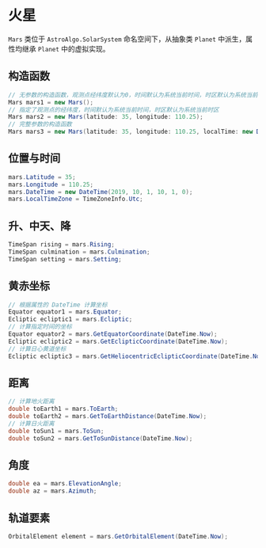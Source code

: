 # 火星

`Mars` 类位于 `AstroAlgo.SolarSystem` 命名空间下，从抽象类 `Planet` 中派生，属性均继承 `Planet` 中的虚拟实现。

## 构造函数

```C#
// 无参数的构造函数，观测点经纬度默认为0，时间默认为系统当前时间，时区默认为系统当前时区
Mars mars1 = new Mars();
// 指定了观测点的经纬度，时间默认为系统当前时间，时区默认为系统当前时区
Mars mars2 = new Mars(latitude: 35, longitude: 110.25);
// 完整参数的构造函数
Mars mars3 = new Mars(latitude: 35, longitude: 110.25, localTime: new DateTime(2019, 10, 1, 10, 1, 0), localTimeZone: TimeZoneInfo.Utc);
```

## 位置与时间

```C#
mars.Latitude = 35;
mars.Longitude = 110.25;
mars.DateTime = new DateTime(2019, 10, 1, 10, 1, 0);
mars.LocalTimeZone = TimeZoneInfo.Utc;
```

## 升、中天、降

```C#
TimeSpan rising = mars.Rising;
TimeSpan culmination = mars.Culmination;
TimeSpan setting = mars.Setting;
```

## 黄赤坐标

```C#
// 根据属性的 DateTime 计算坐标
Equator equator1 = mars.Equator;
Ecliptic ecliptic1 = mars.Ecliptic;
// 计算指定时间的坐标
Equator equator2 = mars.GetEquatorCoordinate(DateTime.Now);
Ecliptic ecliptic2 = mars.GetEclipticCoordinate(DateTime.Now);
// 计算日心黄道坐标
Ecliptic ecliptic3 = mars.GetHeliocentricEclipticCoordinate(DateTime.Now);
```

## 距离

```C#
// 计算地火距离
double toEarth1 = mars.ToEarth;
double toEarth2 = mars.GetToEarthDistance(DateTime.Now);
// 计算日火距离
double toSun1 = mars.ToSun;
double toSun2 = mars.GetToSunDistance(DateTime.Now);
```

## 角度

```C#
double ea = mars.ElevationAngle;
double az = mars.Azimuth;
```

## 轨道要素
```C#
OrbitalElement element = mars.GetOrbitalElement(DateTime.Now);
```